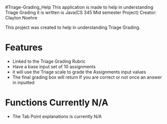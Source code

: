 #Triage-Grading_Help
This application is made to help in understanding Triage Grading it is written is Java(CS 345 Mid semester Project)
Creator: Clayton Noehre

This project was created to help in understanding Triage Grading.

# Features
 * Linked to the Triage Grading Rubric
 * Have a base input set of 10 assignments
 * it will use the Triage scale to grade the Assignments input values
 * The final grading box will return If you are correct or not once an answer in inputted

# Functions Currently N/A
 * The Tab Point explanations is currently N/A